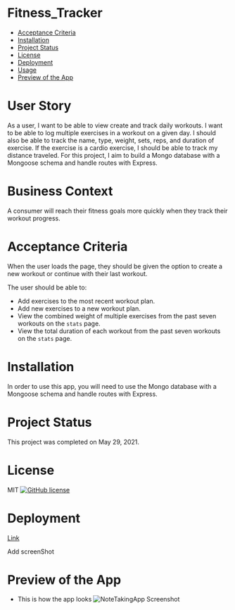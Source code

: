 # Fitness_Tracker

* [Acceptance Criteria](#acceptancecriteria)
* [Installation](#installation)
* [Project Status](#projectstatus)
* [License](#license)
* [Deployment](#deployment)
* [Usage](#usage)
* [Preview of the App](#previewApp)

# User Story

As a user, I want to be able to view create and track daily workouts. I want to be able to log multiple exercises in a workout on a given day. I should also be able to track the name, type, weight, sets, reps, and duration of exercise. If the exercise is a cardio exercise, I should be able to track my distance traveled. For this project, I aim to build a Mongo database with a Mongoose schema and handle routes with Express.

# Business Context

A consumer will reach their fitness goals more quickly when they track their workout progress.

# Acceptance Criteria
When the user loads the page, they should be given the option to create a new workout or continue with their last workout.

The user should be able to:
  * Add exercises to the most recent workout plan.
  * Add new exercises to a new workout plan.
  * View the combined weight of multiple exercises from the past seven workouts on the `stats` page.
  * View the total duration of each workout from the past seven workouts on the `stats` page.

# Installation
In order to use this app, you will need to use the Mongo database with a Mongoose schema and handle routes with Express.

# Project Status
This project was completed on May 29, 2021. 

# License
MIT
[![GitHub license](https://img.shields.io/badge/license-MIT-blue.svg)](https://github.com/sdca/advdv)

# Deployment
[Link]()

Add screenShot
# Preview of the App
* This is how the app looks
![NoteTakingApp Screenshot]()